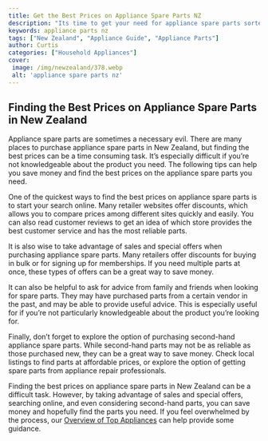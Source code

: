 ```yaml
---
title: Get the Best Prices on Appliance Spare Parts NZ
description: "Its time to get your need for appliance spare parts sorted - find out how to get the best prices in New Zealand with this blog post"
keywords: appliance parts nz
tags: ["New Zealand", "Appliance Guide", "Appliance Parts"]
author: Curtis
categories: ["Household Appliances"]
cover: 
 image: /img/newzealand/378.webp
 alt: 'appliance spare parts nz'
---
```

## Finding the Best Prices on Appliance Spare Parts in New Zealand
 
Appliance spare parts are sometimes a necessary evil. There are many places to purchase appliance spare parts in New Zealand, but finding the best prices can be a time consuming task. It’s especially difficult if you’re not knowledgeable about the product you need. The following tips can help you save money and find the best prices on the appliance spare parts you need. 
 
One of the quickest ways to find the best prices on appliance spare parts is to start your search online. Many retailer websites offer discounts, which allows you to compare prices among different sites quickly and easily. You can also read customer reviews to get an idea of which store provides the best customer service and has the most reliable parts. 
 
It is also wise to take advantage of sales and special offers when purchasing appliance spare parts. Many retailers offer discounts for buying in bulk or for signing up for memberships. If you need multiple parts at once, these types of offers can be a great way to save money. 

It can also be helpful to ask for advice from family and friends when looking for spare parts. They may have purchased parts from a certain vendor in the past, and may be able to provide useful advice. This is especially useful for if you’re not particularly knowledgeable about the product you’re looking for. 

Finally, don’t forget to explore the option of purchasing second-hand appliance spare parts. While second-hand parts may not be as reliable as those purchased new, they can be a great way to save money. Check local listings to find parts at affordable prices, or explore the option of getting spare parts from appliance repair professionals. 

Finding the best prices on appliance spare parts in New Zealand can be a difficult task. However, by taking advantage of sales and special offers, searching online, and even considering second-hand parts, you can save money and hopefully find the parts you need. If you feel overwhelmed by the process, our [Overview of Top Appliances](./pages/appliance-overview) can help provide some guidance.
